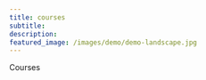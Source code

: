 ```yaml
---
title: courses
subtitle: 
description: 
featured_image: /images/demo/demo-landscape.jpg
---
```


<!-- ![](/images/demo/demo-landscape.jpg) -->

Courses